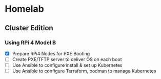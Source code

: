 
# Homelab

## Cluster Edition

### Using RPi 4 Model B

- [x]  Prepare RPi4 Nodes for PXE Booting
- [ ]   Create PXE/TFTP server to deliver OS on each boot
- [ ]   Use Ansible to configure install & set up Kubernetes
- [ ]   Use Ansible to configure Terraform, podman to manage Kubernetes